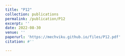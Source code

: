 ```yaml
---
title: "P12"
collection: publications
permalink: /publication/P12
excerpt: ''
date: 2022-08-30
venue: ''
paperurl: 'https://mechviku.github.io/files/P12.pdf'
citation: #''

---
```


[Download paper here]: (https://mechviku.github.io/files/P12.pdf)






